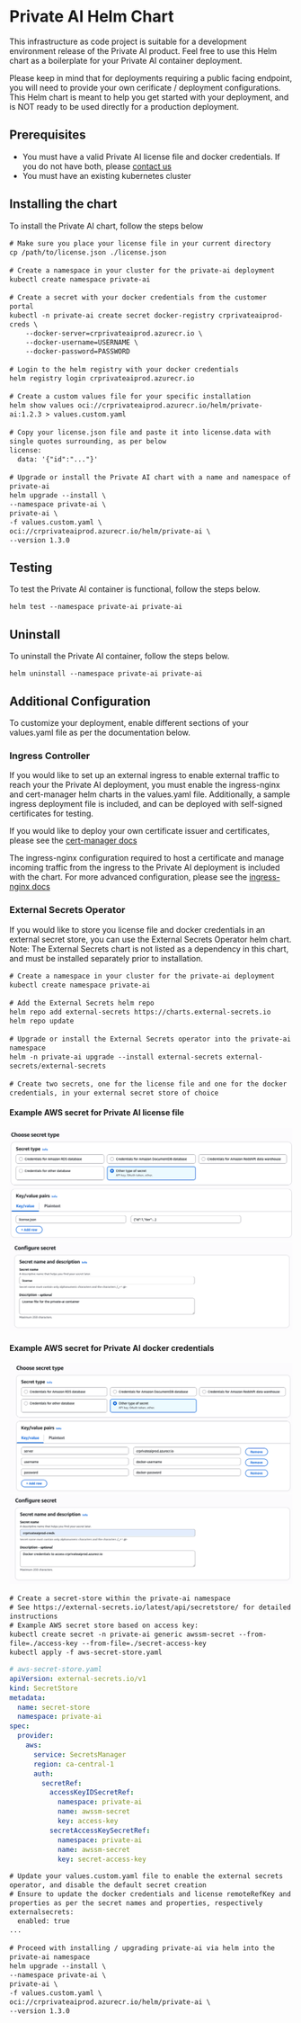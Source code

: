 # Private AI Helm Chart

This infrastructure as code project is suitable for a development environment release of the Private AI product.
Feel free to use this Helm chart as a boilerplate for your Private AI container deployment.

Please keep in mind that for deployments requiring a public facing endpoint, you will need to provide your own cerificate / deployment configurations. This Helm chart is meant to help you get started with your deployment, and is NOT ready to be used directly for a production deployment.

## Prerequisites

- You must have a valid Private AI license file and docker credentials. If you do not have both, please [contact us](https://www.private-ai.com/en/company/contact-us)
- You must have an existing kubernetes cluster

## Installing the chart

To install the Private AI chart, follow the steps below

```console
# Make sure you place your license file in your current directory
cp /path/to/license.json ./license.json

# Create a namespace in your cluster for the private-ai deployment
kubectl create namespace private-ai

# Create a secret with your docker credentials from the customer portal
kubectl -n private-ai create secret docker-registry crprivateaiprod-creds \
    --docker-server=crprivateaiprod.azurecr.io \
    --docker-username=USERNAME \
    --docker-password=PASSWORD

# Login to the helm registry with your docker credentials
helm registry login crprivateaiprod.azurecr.io

# Create a custom values file for your specific installation
helm show values oci://crprivateaiprod.azurecr.io/helm/private-ai:1.2.3 > values.custom.yaml

# Copy your license.json file and paste it into license.data with single quotes surrounding, as per below
license:
  data: '{"id":"..."}'

# Upgrade or install the Private AI chart with a name and namespace of private-ai
helm upgrade --install \
--namespace private-ai \
private-ai \
-f values.custom.yaml \
oci://crprivateaiprod.azurecr.io/helm/private-ai \
--version 1.3.0
```

## Testing

To test the Private AI container is functional, follow the steps below.

```console
helm test --namespace private-ai private-ai
```

## Uninstall

To uninstall the Private AI container, follow the steps below.

```console
helm uninstall --namespace private-ai private-ai
```

## Additional Configuration
To customize your deployment, enable different sections of your values.yaml file as per the documentation below.

### Ingress Controller
If you would like to set up an external ingress to enable external traffic to reach your the Private AI deployment, you must enable the ingress-nginx and cert-manager helm charts in the values.yaml file. Additionally, a sample ingress deployment file is included, and can be deployed with self-signed certificates for testing.

If you would like to deploy your own certificate issuer and certificates, please see the [cert-manager docs](https://cert-manager.io/docs/)

The ingress-nginx configuration required to host a certificate and manage incoming traffic from the ingress to the Private AI deployment is included with the chart. For more advanced configuration, please see the [ingress-nginx docs](https://github.com/kubernetes/ingress-nginx)

### External Secrets Operator
If you would like to store you license file and docker credentials in an external secret store, you can use the External Secrets Operator helm chart. Note: The External Secrets chart is not listed as a dependency in this chart, and must be installed separately prior to installation.

```console
# Create a namespace in your cluster for the private-ai deployment
kubectl create namespace private-ai

# Add the External Secrets helm repo
helm repo add external-secrets https://charts.external-secrets.io
helm repo update

# Upgrade or install the External Secrets operator into the private-ai namespace
helm -n private-ai upgrade --install external-secrets external-secrets/external-secrets

# Create two secrets, one for the license file and one for the docker credentials, in your external secret store of choice
```
#### Example AWS secret for Private AI license file
![license-type](./images/license-type.png)
![license-name](./images/license-name.png)
#### Example AWS secret for Private AI docker credentials
![docker-type](./images/docker-type.png)
![docker-name](./images/docker-name.png)

```console
# Create a secret-store within the private-ai namespace
# See https://external-secrets.io/latest/api/secretstore/ for detailed instructions
# Example AWS secret store based on access key:
kubectl create secret -n private-ai generic awssm-secret --from-file=./access-key --from-file=./secret-access-key
kubectl apply -f aws-secret-store.yaml
```
```yaml
# aws-secret-store.yaml
apiVersion: external-secrets.io/v1
kind: SecretStore
metadata:
  name: secret-store
  namespace: private-ai
spec:
  provider:
    aws:
      service: SecretsManager
      region: ca-central-1
      auth:
        secretRef:
          accessKeyIDSecretRef:
            namespace: private-ai
            name: awssm-secret
            key: access-key
          secretAccessKeySecretRef:
            namespace: private-ai
            name: awssm-secret
            key: secret-access-key
```
```console
# Update your values.custom.yaml file to enable the external secrets operator, and disable the default secret creation
# Ensure to update the docker credentials and license remoteRefKey and properties as per the secret names and properties, respectively
externalsecrets:
  enabled: true
...

# Proceed with installing / upgrading private-ai via helm into the private-ai namespace
helm upgrade --install \
--namespace private-ai \
private-ai \
-f values.custom.yaml \
oci://crprivateaiprod.azurecr.io/helm/private-ai \
--version 1.3.0
```
